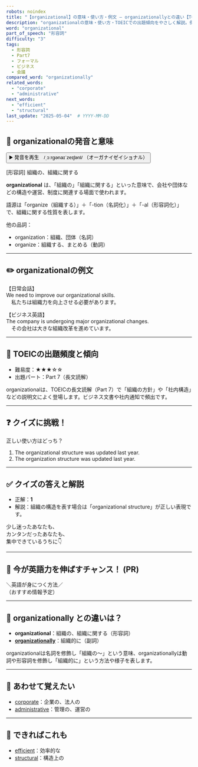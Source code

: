 ```yaml
---
robots: noindex
title: "【organizational】の意味・使い方・例文 ― organizationallyとの違い【TOEIC英単語】"
description: "organizationalの意味・使い方・TOEICでの出題傾向をやさしく解説。例文・クイズ付きでorganizationallyとの違いもわかりやすく学べます。"
word: "organizational"
part_of_speech: "形容詞"
difficulty: "3"
tags:
  - 形容詞
  - Part7
  - フォーマル
  - ビジネス
  - 会議
compared_word: "organizationally"
related_words:
  - "corporate"
  - "administrative"
next_words:
  - "efficient"
  - "structural"
last_update: "2025-05-04"  # YYYY-MM-DD
---
```


## 🔰 organizationalの発音と意味

<button class="play-audio" onclick="playTTS('organizational')">
  <span class="play-audio-main">
    ▶️ 発音を再生　/ˌɔːrɡənaɪˈzeɪʃənl/
  </span>
  <span class="play-audio-sub">
    （オーガナイゼイショナル）
  </span>
</button>

[形容詞] 組織の、組織に関する

**organizational** は、「組織の」「組織に関する」といった意味で、会社や団体などの構造や運営、制度に関連する場面で使われます。

語源は「organize（組織する）」＋「-tion（名詞化）」＋「-al（形容詞化）」で、組織に関する性質を表します。

他の品詞：  
- organization：組織、団体（名詞）
- organize：組織する、まとめる（動詞）

---

## ✏️ organizationalの例文

【日常会話】  
We need to improve our organizational skills.  
　私たちは組織力を向上させる必要があります。

【ビジネス英語】  
The company is undergoing major organizational changes.  
　その会社は大きな組織改革を進めています。

---

## 🎯 TOEICの出題頻度と傾向

- 難易度：★★★☆☆
- 出題パート：Part 7（長文読解）

organizationalは、TOEICの長文読解（Part 7）で「組織の方針」や「社内構造」などの説明文によく登場します。ビジネス文書や社内通知で頻出です。

---

## ❓ クイズに挑戦！

正しい使い方はどっち？

1. The organizational structure was updated last year.  
2. The organization structure was updated last year.

---

## ✅ クイズの答えと解説

- 正解：**1**
- 解説：組織の構造を表す場合は「organizational structure」が正しい表現です。

少し迷ったあなたも、  
カンタンだったあなたも、  
集中できているうちに👇️

---

## 🚀 今が英語力を伸ばすチャンス！ (PR)

<div class="info-center">
＼英語が身につく方法／<br>  
（おすすめ情報予定）
</div>

---

## 🤔  organizationally との違いは？

- **organizational**：組織の、組織に関する（形容詞）
- **[organizationally](/word/organizationally/)**：組織的に（副詞）

organizationalは名詞を修飾し「組織の～」という意味、organizationallyは動詞や形容詞を修飾し「組織的に」という方法や様子を表します。

---

## 🧩 あわせて覚えたい

- [corporate](/word/corporate/)：企業の、法人の
- [administrative](/word/administrative/)：管理の、運営の

---

## 📖 できればこれも

- [efficient](/word/efficient/)：効率的な
- [structural](/word/structural/)：構造上の

<!-- cvid: aid38_bid00 -->
